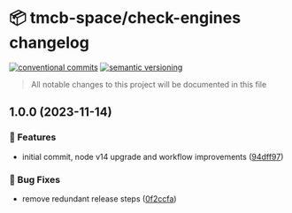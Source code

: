 # 📦 tmcb-space/check-engines changelog

[![conventional commits](https://img.shields.io/badge/conventional%20commits-1.0.0-yellow.svg)](https://conventionalcommits.org)
[![semantic versioning](https://img.shields.io/badge/semantic%20versioning-2.0.0-green.svg)](https://semver.org)

> All notable changes to this project will be documented in this file

## 1.0.0 (2023-11-14)


### 🍕 Features

* initial commit, node v14 upgrade and workflow improvements ([94dff97](https://github.com/TMCB-SPACE/check-engines/commit/94dff974953498f52f1c6001594dd92cd79f03f0))


### 🐛 Bug Fixes

* remove redundant release steps ([0f2ccfa](https://github.com/TMCB-SPACE/check-engines/commit/0f2ccfa5ea963e894692ae2bda5a64e99985c0b1))
